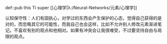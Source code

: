 def::pub this Ti super [[心理学|λ:/Neural-Networks/元素/心理学]]

认知保守性：人们有固执心，对学过的东西会产生保护的心态，觉得自己获得的是对的，而忽略其它的可能性，而我自己也会这样，比如不允许别人修改元素渐进笔记。不喜欢有别的观点和他相对。如果有冲突会让我很难受，不过要坚持自由与局限的观点。